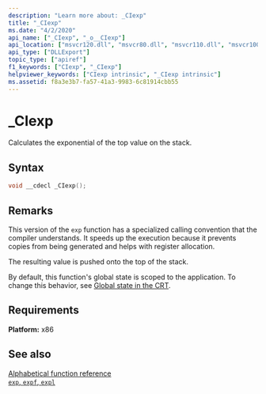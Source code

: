 ```yaml
---
description: "Learn more about: _CIexp"
title: "_CIexp"
ms.date: "4/2/2020"
api_name: ["_CIexp", "_o__CIexp"]
api_location: ["msvcr120.dll", "msvcr80.dll", "msvcr110.dll", "msvcr100.dll", "msvcrt.dll", "msvcr110_clr0400.dll", "msvcr90.dll", "api-ms-win-crt-math-l1-1-0.dll", "api-ms-win-crt-private-l1-1-0.dll"]
api_type: ["DLLExport"]
topic_type: ["apiref"]
f1_keywords: ["CIexp", "_CIexp"]
helpviewer_keywords: ["CIexp intrinsic", "_CIexp intrinsic"]
ms.assetid: f8a3e3b7-fa57-41a3-9983-6c81914cbb55
---
```

# _CIexp

Calculates the exponential of the top value on the stack.

## Syntax

```cpp
void __cdecl _CIexp();
```

## Remarks

This version of the `exp` function has a specialized calling convention that the compiler understands. It speeds up the execution because it prevents copies from being generated and helps with register allocation.

The resulting value is pushed onto the top of the stack.

By default, this function's global state is scoped to the application. To change this behavior, see [Global state in the CRT](global-state.md).

## Requirements

**Platform:** x86

## See also

[Alphabetical function reference](./reference/crt-alphabetical-function-reference.md)\
[`exp`, `expf`, `expl`](./reference/exp-expf.md)
